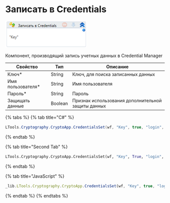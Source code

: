# Записать в Credentials

![](<../../../.gitbook/assets/image (402).png>)

Компонент, производящий запись учетных данных в Credential Manager

| Свойство           | Тип     | Описание                                           |
| ------------------ | ------- | -------------------------------------------------- |
| Ключ\*             | String  | Ключ, для поиска записанных данных                 |
| Имя пользователя\* | String  | Имя пользователя                                   |
| Пароль\*           | String  | Пароль                                             |
| Защищать данные    | Boolean | Признак использования дополнительной защиты данных |

{% tabs %}
{% tab title="C#" %}
```csharp
LTools.Cryptography.CryptoApp.CredentialsSet(wf, "Key", true, "login", "password");
```
{% endtab %}

{% tab title="Second Tab" %}
```python
LTools.Cryptography.CryptoApp.CredentialsSet(wf, "Key", True, "login", "password")
```
{% endtab %}

{% tab title="JavaScript" %}
```javascript
_lib.LTools.Cryptography.CryptoApp.CredentialsSet(wf, "Key", true, "login", "password");
```
{% endtab %}
{% endtabs %}
